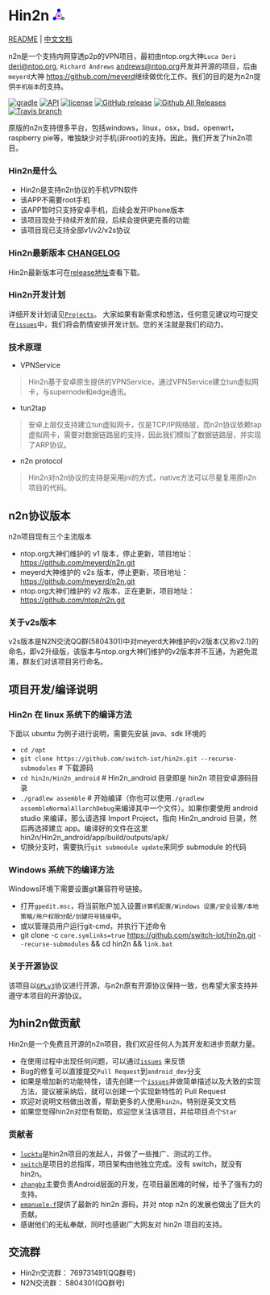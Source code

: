 # Hin2n <img height="24" src="doc/pic/logo.png">

[README](README.md) | [中文文档](README_zh.md)

n2n是一个支持内网穿透p2p的VPN项目，最初由ntop.org大神`Luca Deri` <deri@ntop.org>, `Richard Andrews` <andrews@ntop.org>开发并开源的项目，后由`meyerd`大神 <https://github.com/meyerd>继续做优化工作。我们的目的是为n2n提供`手机版本`的支持。

[![gradle](https://img.shields.io/badge/gradle-2.14.1-green.svg?style=plastic)](https://docs.gradle.org/2.14.1/userguide/userguide.html)
[![API](https://img.shields.io/badge/API-15%2B-green.svg?style=plastic)](https://android-arsenal.com/api?level=15)
[![license](https://img.shields.io/github/license/switch-iot/hin2n.svg?style=plastic)](https://www.gnu.org/licenses/gpl-3.0)
[![GitHub release](https://img.shields.io/github/release/switch-iot/hin2n/all.svg?style=plastic)](https://github.com/switch-iot/hin2n/releases)
[![Github All Releases](https://img.shields.io/github/downloads/switch-iot/hin2n/total.svg?style=plastic)](https://github.com/switch-iot/hin2n/releases)
[![Travis branch](https://img.shields.io/travis/switch-iot/hin2n/dev_android.svg?style=plastic)](https://travis-ci.org/switch-iot/hin2n)

原版的n2n支持很多平台，包括windows，linux，osx，bsd，openwrt，raspberry pie等，唯独缺少对手机(非root)的支持。因此，我们开发了hin2n项目。

### Hin2n是什么
- Hin2n是支持n2n协议的手机VPN软件
- 该APP不需要root手机
- 该APP暂时只支持安卓手机，后续会发开IPhone版本
- 该项目现处于持续开发阶段，后续会提供更完善的功能
- 该项目现已支持全部v1/v2/v2s协议

### Hin2n最新版本 [CHANGELOG](Hin2n_android/CHANGELOG_zh)
Hin2n最新版本可在[release地址](https://github.com/switch-iot/hin2n/releases)查看下载。

### Hin2n开发计划
详细开发计划请见[`Projects`](https://github.com/switch-iot/hin2n/projects)。
大家如果有新需求和想法，任何意见建议均可提交在[`issues`](https://github.com/switch-iot/hin2n/issues)中，我们将会酌情安排开发计划。您的关注就是我们的动力。

### 技术原理
- VPNService
> Hin2n基于安卓原生提供的VPNService，通过VPNService建立tun虚拟网卡，与supernode和edge通讯。
- tun2tap
> 安卓上层仅支持建立tun虚拟网卡，仅是TCP/IP网络层，而n2n协议依赖tap虚拟网卡，需要对数据链路层的支持，因此我们模拟了数据链路层，并实现了ARP协议。
- n2n protocol
> Hin2n对n2n协议的支持是采用jni的方式，native方法可以尽量复用原n2n项目的代码。

## n2n协议版本
n2n项目现有三个主流版本
- ntop.org大神们维护的 v1 版本，停止更新，项目地址：https://github.com/meyerd/n2n.git
- meyerd大神维护的 v2s 版本，停止更新，项目地址：https://github.com/meyerd/n2n.git
- ntop.org大神们维护的 v2 版本，正在更新，项目地址：https://github.com/ntop/n2n.git

### 关于v2s版本
v2s版本是N2N交流QQ群(5804301)中对meyerd大神维护的v2版本(又称v2.1)的命名，即v2升级版，该版本与ntop.org大神们维护的v2版本并不互通，为避免混淆，群友们对该项目另行命名。

## 项目开发/编译说明
### Hin2n 在 linux 系统下的编译方法
下面以 ubuntu 为例子进行说明，需要先安装 java、sdk 环境的
- `cd /opt`
- `git clone https://github.com/switch-iot/hin2n.git --recurse-submodules` # 下载源码
- `cd hin2n/Hin2n_android` # Hin2n_android 目录即是 hin2n 项目安卓源码目录
- `./gradlew assemble` # 开始编译（你也可以使用`./gradlew assembleNormalAllarchDebug`来编译其中一个文件）。如果你要使用 android studio 来编译，那么请选择 Import Project，指向 Hin2n_android 目录，然后再选择建立 app。编译好的文件在这里 hin2n/Hin2n_android/app/build/outputs/apk/
- 切换分支时，需要执行`git submodule update`来同步 submodule 的代码

### Windows 系统下的编译方法
Windows环境下需要设置git兼容符号链接。
- 打开`gpedit.msc`，将当前账户加入设置`计算机配置/Windows 设置/安全设置/本地策略/用户权限分配/创建符号链接`中。
- 或以管理员用户运行git-cmd，并执行下述命令
- git clone -c `core.symlinks=true` https://github.com/switch-iot/hin2n.git `--recurse-submodules` && cd hin2n && `link.bat`

### 关于开源协议
该项目以[`GPLv3`](LICENSE)协议进行开源，与n2n原有开源协议保持一致，也希望大家支持并遵守本项目的开源协议。

## 为hin2n做贡献
Hin2n是一个免费且开源的n2n项目，我们欢迎任何人为其开发和进步贡献力量。
- 在使用过程中出现任何问题，可以通过[`issues`](https://github.com/switch-iot/hin2n/issues) 来反馈
- Bug的修复可以直接提交`Pull Request`到`android_dev`分支
- 如果是增加新的功能特性，请先创建一个[`issues`](https://github.com/switch-iot/hin2n/issues)并做简单描述以及大致的实现方法，提议被采纳后，就可以创建一个实现新特性的 Pull Request
- 欢迎对说明文档做出改善，帮助更多的人使用`hin2n`，特别是英文文档
- 如果您觉得hin2n对您有帮助，欢迎您关注该项目，并给项目点个`Star`

### 贡献者
- [`lucktu`](https://github.com/lucktu)是hin2n项目的发起人，并做了一些推广、测试的工作。
- [`switch`](https://github.com/switch-iot)是项目的总指挥，项目架构由他独立完成。没有 switch，就没有 hin2n。
- [`zhangbz`](https://github.com/zhangbz)主要负责Android层面的开发，在项目最困难的时候，给予了强有力的支持。
- [`emanuele-f`](https://github.com/emanuele-f)提供了最新的 hin2n 源码，并对 ntop n2n 的发展也做出了巨大的贡献。 
- 感谢他们的无私奉献，同时也感谢广大网友对 hin2n 项目的支持。

## 交流群
- Hin2n交流群： 769731491(QQ群号)
- N2N交流群： 5804301(QQ群号)

